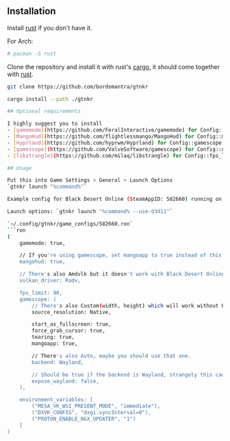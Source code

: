 ## Installation

Install [rust](https://github.com/rust-lang/rust) if you don't have it.

For Arch:
```bash
# pacman -S rust
```

Clone the repository and install it with rust's [cargo](https://github.com/rust-lang/cargo), it should come together with [rust](https://github.com/rust-lang/rust).
```bash
git clone https://github.com/bordomantra/gtnkr

cargo install --path ./gtnkr

## Optional requirements

I highly suggest you to install
- [gamemode](https://github.com/FeralInteractive/gamemode) for Config::gamemode
- [MangoHud](https://github.com/flightlessmango/MangoHud) for Config::mangohud
- [Hyprland](https://github.com/hyprwm/Hyprland) for Config::gamescope::source_resolution: SourceResolution::Native
- [gamescope](https://github.com/ValveSoftware/gamescope) for Config::gamescope
- [libstrangle](https://github.com/milaq/libstrangle) for Config::fps_limit

## Usage

Put this into Game Settings > General > Launch Options
`gtnkr launch "%command%"`

Example config for Black Desert Online (SteamAppID: 582660) running on Arch Linux | Wayland (Hyprland):

Launch options: `gtnkr launch "%command% --use-d3d11"`

`~/.config/gtnkr/game_configs/582660.ron`
```ron
(
    gamemode: true,

    // If you're using gamescope, set mangoapp to true instead of this. mangoapp doesn't seem to work on my system, so I'll keep it.
    mangohud: true,

    // There's also Amdvlk but it doesn't work with Black Desert Online
    vulkan_driver: Radv,

    fps_limit: 90,
    gamescope: (
		// There's also Custom(width, height) which will work without Hyprland
        source_resolution: Native,

        start_as_fullscreen: true,
        force_grab_cursor: true,
        tearing: true,
        mangoapp: true,

        // There's also Auto, maybe you should use that one.
        backend: Wayland,

        // Should be true if the backend is Wayland, strangely this causes an error on my system.
        expose_wayland: false,
    ),

    environment_variables: [
        ("MESA_VK_WSI_PRESENT_MODE", "immediate"),
		("DXVK_CONFIG", "dxgi.syncInterval=0"),
		("PROTON_ENABLE_NGX_UPDATER", "1")
	]
)
```
